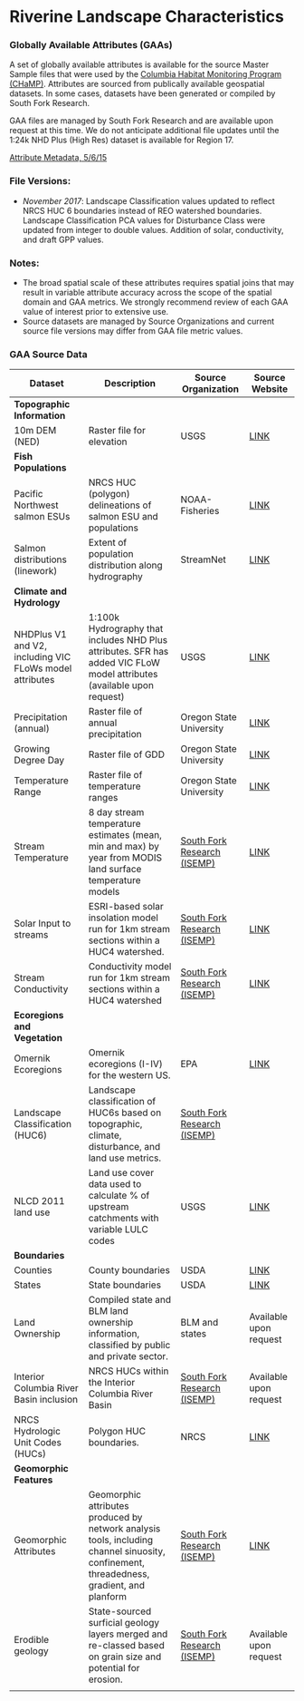 # Riverine Landscape Characteristics 



### Globally Available Attributes (GAAs)

A set of globally available attributes is available for the source Master Sample files that were used by the [Columbia Habitat Monitoring Program (CHaMP)](www.champmonitoring.org).  Attributes are sourced from publically available geospatial datasets. In some cases, datasets have been generated or compiled by South Fork Research.

GAA files are managed by South Fork Research and are available upon request at this time.  We do not anticipate additional file updates until the 1:24k NHD Plus (High Res) dataset is available for Region 17. 

[Attribute Metadata, 5/6/15](https://www.dropbox.com/s/eyk07of4dgx76rc/GAA_Metadata_20150506.xlsx?dl=0)

### File Versions:

* *November 2017*: Landscape Classification values updated to reflect NRCS HUC 6 boundaries instead of REO watershed boundaries. Landscape Classification PCA values for Disturbance Class were updated from integer to double values. Addition of solar, conductivity, and draft GPP values.  

### Notes:

* The broad spatial scale of these attributes requires spatial joins that may result in variable attribute accuracy across the scope of the spatial domain and GAA metrics.  We strongly recommend review of each GAA value of interest prior to extensive use. 
* Source datasets are managed by Source Organizations and current source file versions may differ from GAA file metric values.  



### GAA Source Data



| Dataset                                  | Description                              | Source Organization                      | Source Website                           |
| ---------------------------------------- | ---------------------------------------- | ---------------------------------------- | ---------------------------------------- |
| **Topographic Information**              |                                          |                                          |                                          |
| 10m DEM (NED)                            | Raster file for elevation                | USGS                                     | [LINK](http://viewer.nationalmap.gov/viewer/) |
| **Fish Populations**                     |                                          |                                          |                                          |
| Pacific Northwest salmon ESUs            | NRCS HUC (polygon) delineations of salmon ESU and populations | NOAA-Fisheries                           | [LINK](http://www.nwfsc.noaa.gov/trt/mapsdata.cfm) |
| Salmon distributions (linework)          | Extent of population distribution along hydrography | StreamNet                                | [LINK](http://www.streamnet.org)         |
| **Climate and Hydrology**                |                                          |                                          |                                          |
| NHDPlus V1 and V2, including VIC FLoWs model attributes | 1:100k Hydrography that includes NHD Plus attributes.  SFR has added VIC FLoW model attributes (available upon request) | USGS                                     | [LINK](http://www.horizon-systems.com/NHDPlus/NHDPlusV2_home.php) |
| Precipitation (annual)                   | Raster file of annual precipitation      | Oregon State University                  | [LINK](http://www.prism.oregonstate.edu) |
| Growing Degree Day                       | Raster file of GDD                       | Oregon State University                  | [LINK](http://www.prism.oregonstate.edu) |
| Temperature Range                        | Raster file of temperature ranges        | Oregon State University                  | [LINK](http://www.prism.oregonstate.edu) |
| Stream Temperature                       | 8 day stream temperature estimates (mean, min and max) by year from MODIS land surface temperature models | [South Fork Research (ISEMP)](www.southforkresearch.org) | [LINK](https://github.com/SouthForkResearch/StreamTemperature/wiki) |
| Solar Input to streams                   | ESRI-based solar insolation model run for 1km stream sections within a HUC4 watershed. | [South Fork Research (ISEMP)](www.southforkresearch.org) | [LINK](https://southforkresearch.github.io/mapbox/solar.html) |
| Stream Conductivity                      | Conductivity model run for 1km stream sections within a HUC4 watershed | [South Fork Research (ISEMP)](www.southforkresearch.org) | [LINK](https://southforkresearch.github.io/mapbox/conductivity.html) |
| **Ecoregions and Vegetation**            |                                          |                                          |                                          |
| Omernik Ecoregions                       | Omernik ecoregions (I-IV) for the western US. | EPA                                      | [LINK](http://www.epa.gov/wed/pages/ecoregions/na_eco.htm) |
| Landscape Classification (HUC6)          | Landscape classification of HUC6s based on topographic, climate, disturbance, and land use metrics. | [South Fork Research (ISEMP)](www.southforkresearch.org) |                                          |
| NLCD 2011 land use                       | Land use cover data used to calculate % of upstream catchments with variable LULC codes | USGS                                     | [LINK](http://www.mrlc.gov/)             |
| **Boundaries**                           |                                          |                                          |                                          |
| Counties                                 | County boundaries                        | USDA                                     | [LINK](https://gdg.sc.egov.usda.gov/GDGOrder.aspx) |
| States                                   | State boundaries                         | USDA                                     | [LINK](https://gdg.sc.egov.usda.gov/GDGOrder.aspx) |
| Land Ownership                           | Compiled state and BLM land ownership information, classified by public and private sector. | BLM and states                           | Available upon request                   |
| Interior Columbia River Basin inclusion  | NRCS HUCs within the Interior Columbia River Basin | [South Fork Research (ISEMP)](www.southforkresearch.org) | Available upon request                   |
| NRCS Hydrologic Unit Codes (HUCs)        | Polygon HUC boundaries.                  | NRCS                                     | [LINK](http://nhd.usgs.gov/wbd.html)     |
| **Geomorphic Features**                  |                                          |                                          |                                          |
| Geomorphic Attributes                    | Geomorphic attributes produced by network analysis tools, including channel sinuosity, confinement, threadedness, gradient, and planform | [South Fork Research (ISEMP)](www.southforkresearch.org) | [LINK](https://southforkresearch.github.io/mapbox/gnat.html) |
| Erodible geology                         | State-sourced surficial geology layers merged and re-classed based on grain size and potential for erosion. | [South Fork Research (ISEMP)](www.southforkresearch.org) | Available upon request                   |
|                                          |                                          |                                          |                                          |



